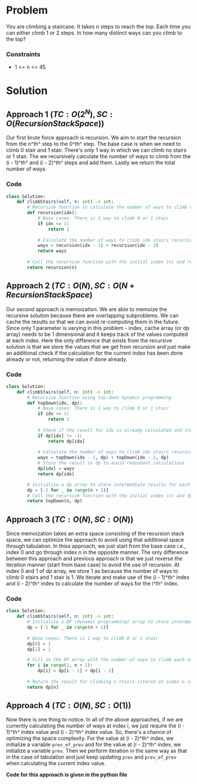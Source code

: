 # Problem
You are climbing a staircase. It takes n steps to reach the top.
Each time you can either climb 1 or 2 steps. In how many distinct ways can you climb to the top?

### Constraints
- 1 <= n <= 45

# Solution
## Approach 1 $(TC: O(2^N), SC: O(RecursionStack Space))$
Our first brute force approach is recursion. We aim to start the recursion from the n^th^ step to the 0^th^ step. The base case is when we need to climb 0 stair and 1 stair. There's only 1 way in which we can climb no stairs or 1 stair. The we recursively calculate the number of ways to climb  from the (i - 1)^th^ and (i - 2)^th^ steps and add them. Lastly we return the total number of ways.

### Code
```python
class Solution:
    def climbStairs(self, n: int) -> int:
        # Recursive function to calculate the number of ways to climb n stairs
        def recursion(idx):
            # Base cases: There is 1 way to climb 0 or 1 stair
            if idx <= 1:
                return 1
            
            # Calculate the number of ways to climb idx stairs recursively
            ways = recursion(idx - 1) + recursion(idx - 2)
            return ways
        
        # Call the recursive function with the initial index (n) and return the result
        return recursion(n)
```

## Approach 2 $(TC: O(N), SC: O(N + Recursion Stack Space)$
Our second approach is memoization. We are able to memoize the recursive solution because there are overlapping subproblems. We can cache the results so that we can avoid re-computing them in the future. Since only 1 parameter is varying in this problem - index, cache array (or dp array) needs to be 1 dimensional and it keeps track of the values computed at each index. Here the only difference that exists from the recursive solution is that we store the values that we get from recursion and just make an additional check if the calculation for the current index has been done already or not, returning the value if done already.

### Code

```python
class Solution:
    def climbStairs(self, n: int) -> int:
        # Recursive function using top-down dynamic programming
        def topDown(idx, dp):
            # Base cases: There is 1 way to climb 0 or 1 stair
            if idx <= 1:
                return 1
            
            # Check if the result for idx is already calculated and stored in dp
            if dp[idx] != -1:
                return dp[idx]
            
            # Calculate the number of ways to climb idx stairs recursively
            ways = topDown(idx - 1, dp) + topDown(idx - 2, dp)
            # Store the result in dp to avoid redundant calculations
            dp[idx] = ways
            return dp[idx]

        # Initialize a dp array to store intermediate results for each number of stairs
        dp = [-1 for _ in range(n + 1)]
        # Call the recursive function with the initial index (n) and dp array
        return topDown(n, dp)
```

## Approach 3 $(TC: O(N), SC: O(N))$
Since memoization takes an extra space consisting of the recursion stack space, we can optimize the approach to avoid using that additional space through tabulation. In thiss approach, we just start from the base case i.e., index 0 and go through index n in the opposite manner. The only difference between this approach and previous approach is that we just reverse the iteration manner (start from base case) to avoid the use of recursion. At index 0 and 1 of dp array, we store 1 as because the number of ways to climb 0 stairs and 1 stair is 1. We iterate and make use of the (i - 1)^th^ index and (i - 2)^th^ index to calculate the number of ways for the i^th^ index.

### Code
```python
class Solution:
    def climbStairs(self, n: int) -> int:
        # Initialize a DP (dynamic programming) array to store intermediate results
        dp = [-1 for _ in range(n + 1)]
        
        # Base cases: There is 1 way to climb 0 or 1 stair
        dp[0] = 1
        dp[1] = 1

        # Fill in the DP array with the number of ways to climb each number of stairs
        for i in range(2, n + 1):
            dp[i] = dp[i - 1] + dp[i - 2]
        
        # Return the result for climbing n stairs (stored at index n in the DP array)
        return dp[n]
```

## Approach 4 $(TC: O(N), SC: O(1))$
Now there is one thing to notice. In all of the above approaches, if we are currently calculating the number of ways at index i, we just require the (i - 1)^th^ index value and (i - 2)^th^ index value. So, there's a chance of optimizing the space complexity. For the value at (i - 2)^th^ index, we initialize a variable `prev_of_prev` and for the value at (i - 2)^th^ index, we initialize a variable `prev`. Then we perform iteration in the same way as that in the case of tabulation and just keep updating `prev` and `prev_of_prev` when calculating the current index value.

**Code for this approach is given in the python file**